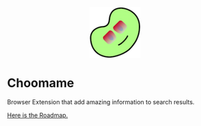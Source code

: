 <p align="center">
  <img src="./public/icons/icon-128x128.png" height="120">
</p>

# Choomame
Browser Extension that add amazing information to search results.

[Here is the Roadmap.](https://github.com/eetann/choomame/projects/1)
